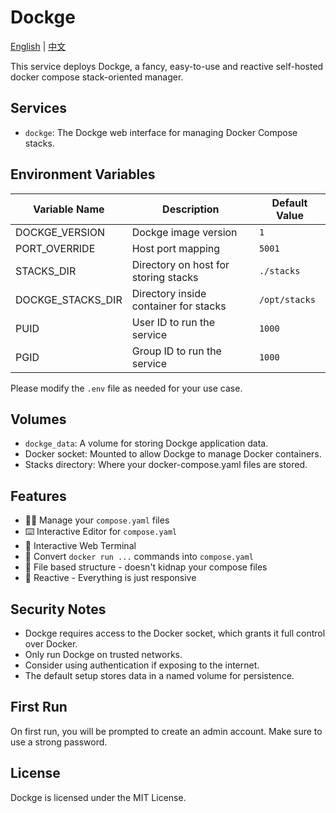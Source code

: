 # Dockge

[English](./README.md) | [中文](./README.zh.md)

This service deploys Dockge, a fancy, easy-to-use and reactive self-hosted docker compose stack-oriented manager.

## Services

- `dockge`: The Dockge web interface for managing Docker Compose stacks.

## Environment Variables

| Variable Name     | Description                           | Default Value |
| ----------------- | ------------------------------------- | ------------- |
| DOCKGE_VERSION    | Dockge image version                  | `1`           |
| PORT_OVERRIDE     | Host port mapping                     | `5001`        |
| STACKS_DIR        | Directory on host for storing stacks  | `./stacks`    |
| DOCKGE_STACKS_DIR | Directory inside container for stacks | `/opt/stacks` |
| PUID              | User ID to run the service            | `1000`        |
| PGID              | Group ID to run the service           | `1000`        |

Please modify the `.env` file as needed for your use case.

## Volumes

- `dockge_data`: A volume for storing Dockge application data.
- Docker socket: Mounted to allow Dockge to manage Docker containers.
- Stacks directory: Where your docker-compose.yaml files are stored.

## Features

- 🧑‍💼 Manage your `compose.yaml` files
- ⌨️ Interactive Editor for `compose.yaml`
- 🦦 Interactive Web Terminal
- 🏪 Convert `docker run ...` commands into `compose.yaml`
- 📙 File based structure - doesn't kidnap your compose files
- 🚄 Reactive - Everything is just responsive

## Security Notes

- Dockge requires access to the Docker socket, which grants it full control over Docker.
- Only run Dockge on trusted networks.
- Consider using authentication if exposing to the internet.
- The default setup stores data in a named volume for persistence.

## First Run

On first run, you will be prompted to create an admin account. Make sure to use a strong password.

## License

Dockge is licensed under the MIT License.
